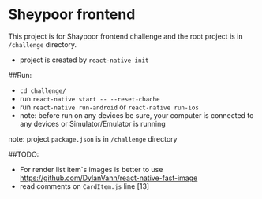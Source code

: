 # Sheypoor frontend

This project is for Shaypoor frontend challenge and the root project is 
in ``/challenge`` directory.
- project is created by ``react-native init``

##Run:

- ``cd challenge/``
- run ``react-native start -- --reset-chache``
- run ``react-native run-android`` or ``react-native run-ios``
- note: before run on any devices be sure, your computer is connected to any devices or Simulator/Emulator is running  

note: project ``package.json`` is in ``/challenge`` directory

##TODO:
- For render list item`s images is better to use https://github.com/DylanVann/react-native-fast-image
- read comments on ``CardItem.js`` line [13]

